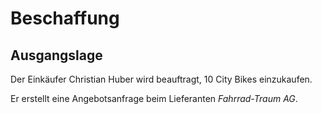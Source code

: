 # Beschaffung
## Ausgangslage
Der Einkäufer Christian Huber wird beauftragt, 10 City Bikes einzukaufen.

Er erstellt eine Angebotsanfrage beim Lieferanten *Fahrrad-Traum AG*.
